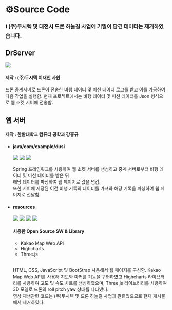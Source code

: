 
# ⚙Source Code
### ❗ (주)두시텍 및 대전시 드론 하늘길 사업에 기밀이 담긴 데이터는 제거하였습니다.


## DrServer
<div align="left">
	<img src="https://img.shields.io/badge/Python-3776AB?style=flat&logo=Python&logoColor=white">
</div>

#### 제작 : (주)두시텍 이재헌 사원 <br>

드론 중계서버로 드론이 전송한 비행 데이터 및 미션 데이터 로그를 받고 이를 가공하여 다음 작업을 실행함.
현재 프로젝트에서는 비행 데이터 및 미션 데이터를 Json 형식으로 웹 소켓 서버에 전송함.

## 웹 서버
#### 제작 : 한밭대학교 컴퓨터 공학과 강홍규 <br>
- #### java/com/example/dusi

	<div align="left">
		<img src="https://img.shields.io/badge/Java-007396?style=flat&logo=Conda-Forge&logoColor=white" />
		<img src="https://img.shields.io/badge/Spring-6DB33F?style=flat&logo=Spring&logoColor=white" />
		<img src="https://img.shields.io/badge/Gradle-02303A?style=flat&logo=gradle&logoColor=white" />
	</div>
	
	Spring 프레임워크를 사용하여 웹 소켓 서버를 생성하고 중계 서버로부터 비행 데이터 및 미션 데이터를 받은 뒤 <br>
	해당 데이터를 파싱하여 웹 페이지로 값을 넘김. <br>
	또한 서버에 저장된 이전 비행 기록의 데이터를 가져와 해당 기록을 파싱하여 웹 페이지로 전달함.

 - #### resources
   	<div align="left">
		<img src="https://img.shields.io/badge/html5-E34F26?style=flat&logo=html5&logoColor=white" />
		<img src="https://img.shields.io/badge/css3-1572B6?style=flat&logo=css3&logoColor=white" />
		<img src="https://img.shields.io/badge/javascript-F7DF1E?style=flat&logo=javascript&logoColor=white" />
		<img src="https://img.shields.io/badge/bootstrap-7952B3?style=flat&logo=bootstrap&logoColor=white" />	
		
	</div>

	#### 사용한 Open Source SW & Library
	- Kakao Map Web API
	- Highcharts
	- Three.js

	<br>

   	HTML, CSS, JavaScript 및 BootStrap 사용해서 웹 페이지를 구성함. Kakao Map Web API를 사용해 지도와 마커를 기능을 구현하였고 Highcharts 라이브러리를 사용하여 고도 및 속도 차트를 생성하였으며, Three.js 라이브러리를 사용하여 3D 모델로 드론의 roll pitch yaw 상태를 나타냈다. <br> 영상 재생관련 코드는 (주)두시텍 및 드론 하늘길 사업과 관련있으므로 현재 게시물에서 제거하였다. 
 	
  
